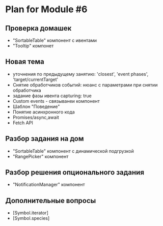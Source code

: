 # Plan for Module #6

## Проверка домашек 

* "SortableTable" компонент c ивентами
* "Tooltip" компонет

## Новая тема 

* уточнения по предыдущему занятию: 'closest', 'event phases', 'target/currentTarget'
* Снятие обработчиков событий: нюанс с параметрами при снятии обработчика
* задание фазы ивента capturing: true
* Custom events - связыванеи компонент
* Шаблон "Поведение"
* Понятие асинхронного кода
* Promises/async,await
* Fetch API

## Разбор задания на дом

* "SortableTable" компонент c динамической подгрузкой
* "RangePicker" компонент

## Разбор решения опционального задания

* "NotificationManager" компонент

## Дополнительные вопросы

* [Symbol.iterator]
* [Symbol.species]
